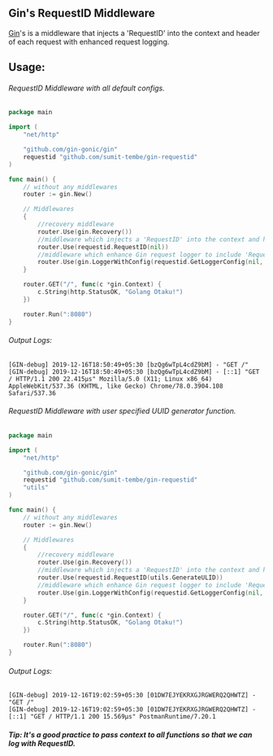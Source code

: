## Gin's RequestID Middleware

[Gin](https://github.com/gin-gonic/gin)'s is a middleware that injects a 'RequestID' into the context and header of each request with enhanced request logging.

## Usage:

###### RequestID Middleware with all default configs.
```go
package main

import (
	"net/http"

	"github.com/gin-gonic/gin"
	requestid "github.com/sumit-tembe/gin-requestid"
)

func main() {
	// without any middlewares
	router := gin.New()

	// Middlewares
	{
		//recovery middleware
		router.Use(gin.Recovery())
		//middleware which injects a 'RequestID' into the context and header of each request.
		router.Use(requestid.RequestID(nil))
		//middleware which enhance Gin request logger to include 'RequestID'
		router.Use(gin.LoggerWithConfig(requestid.GetLoggerConfig(nil, nil, nil)))
	}

	router.GET("/", func(c *gin.Context) {
		c.String(http.StatusOK, "Golang Otaku!")
	})

	router.Run(":8080")
}

```
###### Output Logs:
```
[GIN-debug] 2019-12-16T18:50:49+05:30 [bzQg6wTpL4cdZ9bM] - "GET /"
[GIN-debug] 2019-12-16T18:50:49+05:30 [bzQg6wTpL4cdZ9bM] - [::1] "GET / HTTP/1.1 200 22.415µs" Mozilla/5.0 (X11; Linux x86_64) AppleWebKit/537.36 (KHTML, like Gecko) Chrome/78.0.3904.108 Safari/537.36
```
###### RequestID Middleware with user specified UUID generator function.
```go
package main

import (
	"net/http"

	"github.com/gin-gonic/gin"
	requestid "github.com/sumit-tembe/gin-requestid"
	"utils"
)

func main() {
	// without any middlewares
	router := gin.New()

	// Middlewares
	{
		//recovery middleware
		router.Use(gin.Recovery())
		//middleware which injects a 'RequestID' into the context and header of each request.
		router.Use(requestid.RequestID(utils.GenerateULID))
		//middleware which enhance Gin request logger to include 'RequestID'
		router.Use(gin.LoggerWithConfig(requestid.GetLoggerConfig(nil, nil, nil)))
	}

	router.GET("/", func(c *gin.Context) {
		c.String(http.StatusOK, "Golang Otaku!")
	})

	router.Run(":8080")
}
```
###### Output Logs:
```
[GIN-debug] 2019-12-16T19:02:59+05:30 [01DW7EJYEKRXGJRGWERQ2QHWTZ] - "GET /"
[GIN-debug] 2019-12-16T19:02:59+05:30 [01DW7EJYEKRXGJRGWERQ2QHWTZ] - [::1] "GET / HTTP/1.1 200 15.569µs" PostmanRuntime/7.20.1 

```

##### Tip: It's a good practice to pass context to all functions so that we can log with RequestID.